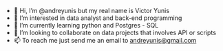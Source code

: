 - 👋 Hi, I’m @andreyunis but my real name is Victor Yunis
- 👀 I’m interested in data analyst and back-end programming
- 🌱 I’m currently learning python and Postgres - SQL 
- 💞️ I’m looking to collaborate on data projects that involves API or scripts
- 📫 To reach me just send me an email to andreyunis@gmail.com

<!---
andreyunis/andreyunis is a ✨ special ✨ repository because its `README.md` (this file) appears on your GitHub profile.
You can click the Preview link to take a look at your changes.
--->
